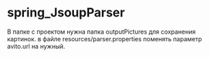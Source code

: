 # spring_JsoupParser
В папке с проектом нужна папка outputPictures для сохранения картинок.
в файле resources/parser.properties поменять параметр avito.url на нужный.
